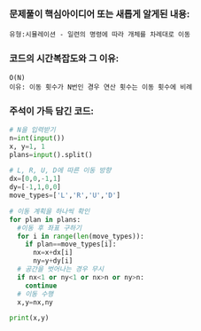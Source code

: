 ### 문제풀이 핵심아이디어 또는 새롭게 알게된 내용: 
    유형:시뮬레이션 - 일련의 명령에 따라 개체를 차례대로 이동 
    
### 코드의 시간복잡도와 그 이유:
    O(N)
    이유: 이동 횟수가 N번인 경우 연산 횟수는 이동 횟수에 비례
    
    
### 주석이 가득 담긴 코드:
```python
# N을 입력받기
n=int(input())
x, y=1, 1
plans=input().split()

# L, R, U, D에 따른 이동 방향
dx=[0,0,-1,1]
dy=[-1,1,0,0]
move_types=['L','R','U','D']

# 이동 계획을 하나씩 확인
for plan in plans:
  #이동 후 좌표 구하기
  for i in range(len(move_types)):
    if plan==move_types[i]:
      nx=x+dx[i]
      ny=y+dy[i]
  # 공간을 벗어나는 경우 무시
  if nx<1 or ny<1 or nx>n or ny>n:
    continue
  # 이동 수행
  x,y=nx,ny

print(x,y)

```
